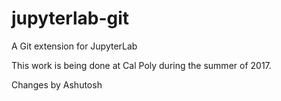 # jupyterlab-git

A Git extension for JupyterLab

This work is being done at Cal Poly during the summer of 2017.


Changes by Ashutosh